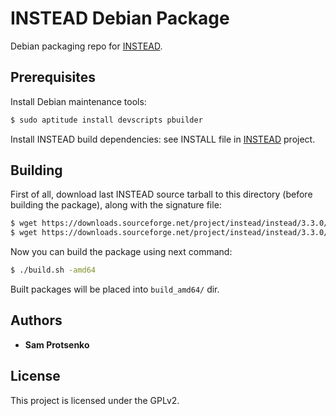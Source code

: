 # INSTEAD Debian Package

Debian packaging repo for [INSTEAD](https://github.com/instead-hub/instead/).

## Prerequisites

Install Debian maintenance tools:
```bash
$ sudo aptitude install devscripts pbuilder
```

Install INSTEAD build dependencies: see INSTALL file in
[INSTEAD](https://github.com/instead-hub/instead/) project.

## Building

First of all, download last INSTEAD source tarball to this directory (before
building the package), along with the signature file:

```bash
$ wget https://downloads.sourceforge.net/project/instead/instead/3.3.0/instead_3.3.0.tar.gz -O instead_3.3.0.orig.tar.gz
$ wget https://downloads.sourceforge.net/project/instead/instead/3.3.0/instead_3.3.0.tar.gz.asc -O instead_3.3.0.orig.tar.gz.asc
```

Now you can build the package using next command:

```bash
$ ./build.sh -amd64
```

Built packages will be placed into `build_amd64/` dir.

## Authors

* **Sam Protsenko**

## License

This project is licensed under the GPLv2.

